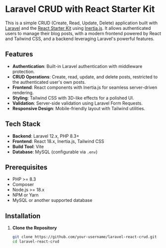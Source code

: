 # Laravel CRUD with React Starter Kit

This is a simple CRUD (Create, Read, Update, Delete) application built with [Laravel](https://laravel.com/) and the [React Starter Kit](https://laravel.com/docs/12.x/starter-kits#laravel-with-inertia-and-react) using [Inertia.js](https://inertiajs.com/). It allows authenticated users to manage their blog posts, with a modern frontend powered by React and Tailwind CSS, and a backend leveraging Laravel's powerful features.

## Features

- **Authentication**: Built-in Laravel authentication with middleware protection.
- **CRUD Operations**: Create, read, update, and delete posts, restricted to the authenticated user's own posts.
- **Frontend**: React components with Inertia.js for seamless server-driven rendering.
- **Styling**: Tailwind CSS with 3D-like effects for a polished UI.
- **Validation**: Server-side validation using Laravel Form Requests.
- **Responsive Design**: Mobile-friendly layout with Tailwind utilities.

## Tech Stack

- **Backend**: Laravel 12.x, PHP 8.3+
- **Frontend**: React 18.x, Inertia.js, Tailwind CSS
- **Build Tool**: Vite
- **Database**: MySQL (configurable via `.env`)

## Prerequisites

- PHP >= 8.3
- Composer
- Node.js >= 18.x
- NPM or Yarn
- MySQL or another supported database

## Installation

1. **Clone the Repository**
    ```bash
    git clone https://github.com/your-username/laravel-react-crud.git
    cd laravel-react-crud
    ```
